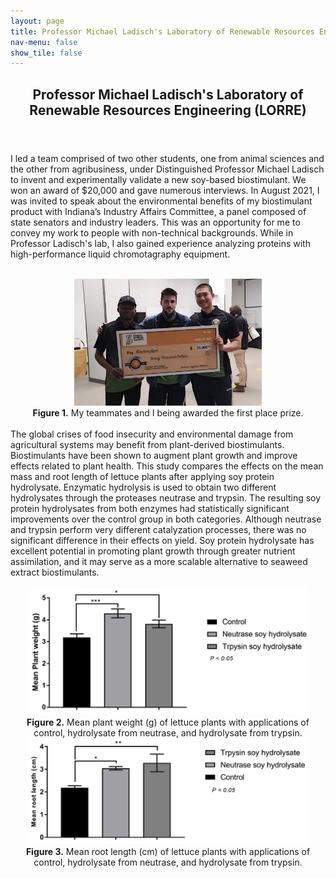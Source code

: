 ```yaml
---
layout: page
title: Professor Michael Ladisch's Laboratory of Renewable Resources Engineering
nav-menu: false
show_tile: false
---
```


<!-- Main -->
<div id="main" class="alt">

  <!-- One -->
<section id="one">
	<div class="inner">
		<header class="major">
			<h1>Professor Michael Ladisch's Laboratory of Renewable Resources Engineering (LORRE)</h1>
		</header>

<!-- Content -->
I led a team comprised of two other students, one from animal sciences and the other from agribusiness, under Distinguished Professor Michael Ladisch to invent and experimentally validate a new soy-based biostimulant. We won an award of $20,000 and gave numerous interviews. In August 2021, I was invited to speak about the environmental benefits of my biostimulant product with Indiana’s Industry Affairs Committee, a panel composed of state senators and industry leaders. This was an opportunity for me to convey my work to people with non-technical backgrounds. While in Professor Ladisch's lab, I also gained experience analyzing proteins with high-performance liquid chromotagraphy equipment.<br><br>
		<center><img src="assets/images/soybean_award.png" alt="Competition Award" width="300"></center>
		<center><b>Figure 1.</b> My teammates and I being awarded the first place prize.</center>
<br>The global crises of food insecurity and environmental damage from agricultural systems may benefit from plant-derived biostimulants. Biostimulants have been shown to augment plant growth and improve effects related to plant health. This study compares the effects on the mean mass and root length of lettuce plants after applying soy protein hydrolysate. Enzymatic hydrolysis is used to obtain two different hydrolysates through the proteases neutrase and trypsin. The resulting soy protein hydrolysates from both enzymes had statistically significant improvements over the control group in both categories. Although neutrase and trypsin perform very different catalyzation processes, there was no significant difference in their effects on yield. Soy protein hydrolysate has excellent potential in promoting plant growth through greater nutrient assimilation, and it may serve as a more scalable alternative to seaweed extract biostimulants.<br><br>
		<center><img src="assets/images/plant_weight_graph.jpg" alt="Competition Award" width="450"></center>
		<center><b>Figure 2.</b> Mean plant weight (g) of lettuce plants with applications of control, hydrolysate from neutrase,
and hydrolysate from trypsin.</center>
		<center><img src="assets/images/root_length_graph.jpg" alt="Competition Award" width="450"></center>
		<center><b>Figure 3.</b> Mean root length (cm) of lettuce plants with applications of control, hydrolysate from neutrase,
and hydrolysate from trypsin.</center>

